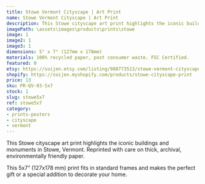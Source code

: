 ```yaml
---
title: Stowe Vermont Cityscape | Art Print
name: Stowe Vermont Cityscape | Art Print
description: This Stowe cityscape art print highlights the iconic buildings and monuments in Stowe, Vermont. Reprinted with care on thick, archival, environmentally friendly paper.
imagePath: \assets\images\products\prints\stowe
image: 1
image2: 1
image3: 1
dimensions: 5" x 7" (127mm x 178mm)
materials: 100% recycled paper, post consumer waste. FSC Certified.
featured: 0
etsy: https://soijen.etsy.com/listing/980773513/stowe-vermont-cityscape-art-print-thick?utm_source=Copy&utm_medium=ListingManager&utm_campaign=Share&utm_term=so.lmsm&share_time=1695261527820
shopify: https://soijen.myshopify.com/products/stowe-cityscape-print
price: 13
sku: PR-QV-03-5x7
stock: 1
slug: stowe5x7
ref: stowe5x7
category:
- prints-posters
- cityscape
- vermont
---
```

This Stowe cityscape art print highlights the iconic buildings and monuments in Stowe, Vermont.
Reprinted with care on thick, archival, environmentally friendly paper.

This 5x7” (127x178 mm) print fits in standard frames and makes the perfect gift or a special addition to decorate your home.
